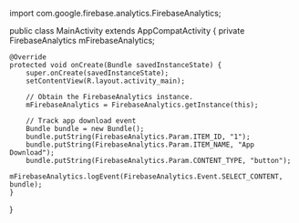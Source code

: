 import com.google.firebase.analytics.FirebaseAnalytics;

public class MainActivity extends AppCompatActivity {
    private FirebaseAnalytics mFirebaseAnalytics;

    @Override
    protected void onCreate(Bundle savedInstanceState) {
        super.onCreate(savedInstanceState);
        setContentView(R.layout.activity_main);

        // Obtain the FirebaseAnalytics instance.
        mFirebaseAnalytics = FirebaseAnalytics.getInstance(this);

        // Track app download event
        Bundle bundle = new Bundle();
        bundle.putString(FirebaseAnalytics.Param.ITEM_ID, "1");
        bundle.putString(FirebaseAnalytics.Param.ITEM_NAME, "App Download");
        bundle.putString(FirebaseAnalytics.Param.CONTENT_TYPE, "button");
        mFirebaseAnalytics.logEvent(FirebaseAnalytics.Event.SELECT_CONTENT, bundle);
    }
}

